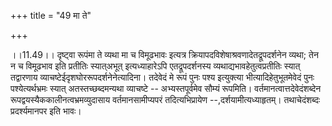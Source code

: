 +++
title = "49 मा ते"

+++
  
  
।।11.49।। दृष्ट्वा रूपंमा ते व्यथा मा च विमूढभावः इत्यत्र
क्रियापदविशेषाश्रवणादेतद्रूपदर्शनेन व्यथा; तेन न च विमूढभाव इति प्रतीतिः
स्यात्अभूत् इत्यध्याहारेऽपि एतद्रूपदर्शनस्य व्यथाद्यभावहेतुत्वप्रतीतिः
स्यात् तद्वारणाय व्याचष्टेईदृशघोररूपदर्शनेनेत्यादिना। तदेवेदं मे रूपं
पुनः पश्य इत्युक्त्या भीत्यादिहेतुभूतमेवेदं पुनः पश्येत्यर्थभ्रमः स्यात्
अतस्तच्छब्दमन्यथा व्याचष्टे -- अभ्यस्तपूर्वमेव सौम्यं रूपमिति।
वर्तमानत्वात्तदेवेदंशब्देन रूपद्वयस्यैककालीनत्वभ्रमव्युदासाय
वर्तमानसामीप्यपरं तदित्यभिप्रायेण --,दर्शयामीत्यध्याहृतम्। तथाचेदंशब्दः
प्रदर्श्यमानपर इति भावः।  
  
